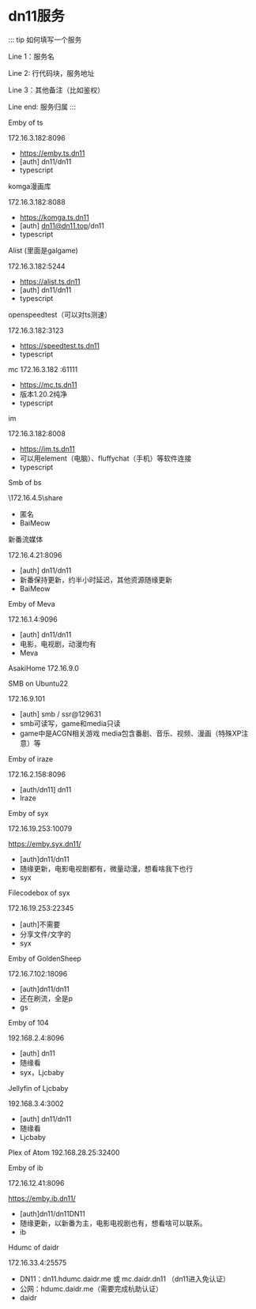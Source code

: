 # dn11服务

::: tip
如何填写一个服务

Line 1：服务名

Line 2: 行代码块，服务地址

Line 3：其他备注（比如鉴权）

Line end: 服务归属
:::

Emby of ts

172.16.3.182:8096

- <https://emby.ts.dn11>
- [auth] dn11/dn11
- typescript

komga漫画库

172.16.3.182:8088

- <https://komga.ts.dn11>
- [auth] dn11@dn11.top/dn11
- typescript

Alist (里面是galgame)

172.16.3.182:5244

- <https://alist.ts.dn11>
- [auth] dn11/dn11
- typescript

openspeedtest（可以对ts测速）

172.16.3.182:3123

- <https://speedtest.ts.dn11>
- typescript

mc
172.16.3.182
:61111

- <https://mc.ts.dn11>
- 版本1.20.2纯净
- typescript

im

172.16.3.182:8008

- <https://im.ts.dn11>
- 可以用element（电脑）、fluffychat（手机）等软件连接
- typescript

Smb of bs

\\172.16.4.5\share
- 匿名
- BaiMeow

新番流媒体

172.16.4.21:8096

- [auth] dn11/dn11
- 新番保持更新，约半小时延迟，其他资源随缘更新
- BaiMeow

Emby of Meva

172.16.1.4:9096

- [auth] dn11/dn11
- 电影，电视剧，动漫均有
- Meva

AsakiHome 172.16.9.0

SMB on Ubuntu22

172.16.9.101

- [auth] smb / ssr@129631
- smb可读写，game和media只读
- game中是ACGN相关游戏
  media包含番剧、音乐、视频、漫画（特殊XP注意）等

Emby of iraze

172.16.2.158:8096

- [auth/dn11] dn11
- Iraze

Emby of syx

172.16.19.253:10079  

<https://emby.syx.dn11/>

- [auth]dn11/dn11
- 随缘更新，电影电视剧都有，微量动漫，想看啥我下也行
- syx

Filecodebox of syx

172.16.19.253:22345

- [auth]不需要
- 分享文件/文字的
- syx

Emby of GoldenSheep

172.16.7.102:18096

- [auth]dn11/dn11
- 还在刷流，全是p
- gs

Emby of 104

192.168.2.4:8096

- [auth] dn11
- 随缘看
- syx，Ljcbaby

Jellyfin of Ljcbaby

192.168.3.4:3002

- [auth] dn11/dn11
- 随缘看
- Ljcbaby

Plex of Atom
192.168.28.25:32400

Emby of ib

172.16.12.41:8096  

<https://emby.ib.dn11/>

- [auth]dn11/dn11DN11
- 随缘更新，以新番为主，电影电视剧也有，想看啥可以联系。
- ib

Hdumc of daidr

172.16.33.4:25575

- DN11：dn11.hdumc.daidr.me 或 mc.daidr.dn11 （dn11进入免认证）
- 公网：hdumc.daidr.me（需要完成杭助认证）
- daidr
